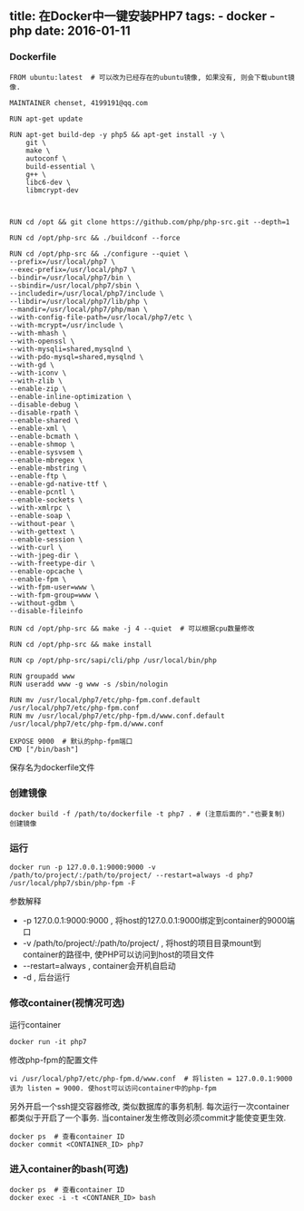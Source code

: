 title: 在Docker中一键安装PHP7
tags:
	- docker
	- php
date: 2016-01-11
---

### Dockerfile

```
FROM ubuntu:latest  # 可以改为已经存在的ubuntu镜像, 如果没有, 则会下载ubunt镜像.

MAINTAINER chenset, 4199191@qq.com

RUN apt-get update

RUN apt-get build-dep -y php5 && apt-get install -y \
    git \
    make \
    autoconf \
    build-essential \
    g++ \
    libc6-dev \
    libmcrypt-dev



RUN cd /opt && git clone https://github.com/php/php-src.git --depth=1

RUN cd /opt/php-src && ./buildconf --force

RUN cd /opt/php-src && ./configure --quiet \
--prefix=/usr/local/php7 \
--exec-prefix=/usr/local/php7 \
--bindir=/usr/local/php7/bin \
--sbindir=/usr/local/php7/sbin \
--includedir=/usr/local/php7/include \
--libdir=/usr/local/php7/lib/php \
--mandir=/usr/local/php7/php/man \
--with-config-file-path=/usr/local/php7/etc \
--with-mcrypt=/usr/include \
--with-mhash \
--with-openssl \
--with-mysqli=shared,mysqlnd \
--with-pdo-mysql=shared,mysqlnd \
--with-gd \
--with-iconv \
--with-zlib \
--enable-zip \
--enable-inline-optimization \
--disable-debug \
--disable-rpath \
--enable-shared \
--enable-xml \
--enable-bcmath \
--enable-shmop \
--enable-sysvsem \
--enable-mbregex \
--enable-mbstring \
--enable-ftp \
--enable-gd-native-ttf \
--enable-pcntl \
--enable-sockets \
--with-xmlrpc \
--enable-soap \
--without-pear \
--with-gettext \
--enable-session \
--with-curl \
--with-jpeg-dir \
--with-freetype-dir \
--enable-opcache \
--enable-fpm \
--with-fpm-user=www \
--with-fpm-group=www \
--without-gdbm \
--disable-fileinfo

RUN cd /opt/php-src && make -j 4 --quiet  # 可以根据cpu数量修改

RUN cd /opt/php-src && make install

RUN cp /opt/php-src/sapi/cli/php /usr/local/bin/php

RUN groupadd www
RUN useradd www -g www -s /sbin/nologin

RUN mv /usr/local/php7/etc/php-fpm.conf.default /usr/local/php7/etc/php-fpm.conf
RUN mv /usr/local/php7/etc/php-fpm.d/www.conf.default /usr/local/php7/etc/php-fpm.d/www.conf

EXPOSE 9000  # 默认的php-fpm端口 
CMD ["/bin/bash"]
```

保存名为dockerfile文件

### 创建镜像

    docker build -f /path/to/dockerfile -t php7 . # (注意后面的"."也要复制) 创建镜像
    

### 运行

    docker run -p 127.0.0.1:9000:9000 -v /path/to/project/:/path/to/project/ --restart=always -d php7 /usr/local/php7/sbin/php-fpm -F

参数解释     

- -p 127.0.0.1:9000:9000 , 将host的127.0.0.1:9000绑定到container的9000端口
- -v /path/to/project/:/path/to/project/ , 将host的项目目录mount到container的路径中, 使PHP可以访问到host的项目文件
- --restart=always , container会开机自启动
- -d , 后台运行
    
### 修改container(视情况可选)

运行container

    docker run -it php7
    
修改php-fpm的配置文件

    vi /usr/local/php7/etc/php-fpm.d/www.conf  # 将listen = 127.0.0.1:9000 该为 listen = 9000. 使host可以访问container中的php-fpm

另外开启一个ssh提交容器修改, 类似数据库的事务机制. 每次运行一次container都类似于开启了一个事务. 当container发生修改则必须commit才能使变更生效.

    docker ps  # 查看container ID
    docker commit <CONTAINER_ID> php7
    
### 进入container的bash(可选)

    docker ps  # 查看container ID
    docker exec -i -t <CONTANER_ID> bash